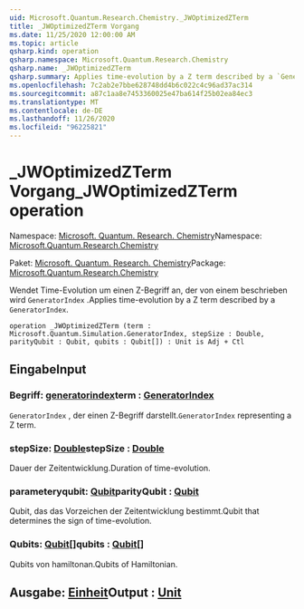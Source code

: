 ```yaml
---
uid: Microsoft.Quantum.Research.Chemistry._JWOptimizedZTerm
title: _JWOptimizedZTerm Vorgang
ms.date: 11/25/2020 12:00:00 AM
ms.topic: article
qsharp.kind: operation
qsharp.namespace: Microsoft.Quantum.Research.Chemistry
qsharp.name: _JWOptimizedZTerm
qsharp.summary: Applies time-evolution by a Z term described by a `GeneratorIndex`.
ms.openlocfilehash: 7c2ab2e7bbe628748dd4b6c022c4c96ad37ac314
ms.sourcegitcommit: a87c1aa8e7453360025e47ba614f25b02ea84ec3
ms.translationtype: MT
ms.contentlocale: de-DE
ms.lasthandoff: 11/26/2020
ms.locfileid: "96225821"
---
```

# <a name="_jwoptimizedzterm-operation"></a><span data-ttu-id="5a3b7-102">_JWOptimizedZTerm Vorgang</span><span class="sxs-lookup"><span data-stu-id="5a3b7-102">_JWOptimizedZTerm operation</span></span>

<span data-ttu-id="5a3b7-103">Namespace: [Microsoft. Quantum. Research. Chemistry](xref:Microsoft.Quantum.Research.Chemistry)</span><span class="sxs-lookup"><span data-stu-id="5a3b7-103">Namespace: [Microsoft.Quantum.Research.Chemistry](xref:Microsoft.Quantum.Research.Chemistry)</span></span>

<span data-ttu-id="5a3b7-104">Paket: [Microsoft. Quantum. Research. Chemistry](https://nuget.org/packages/Microsoft.Quantum.Research.Chemistry)</span><span class="sxs-lookup"><span data-stu-id="5a3b7-104">Package: [Microsoft.Quantum.Research.Chemistry](https://nuget.org/packages/Microsoft.Quantum.Research.Chemistry)</span></span>


<span data-ttu-id="5a3b7-105">Wendet Time-Evolution um einen Z-Begriff an, der von einem beschrieben wird `GeneratorIndex` .</span><span class="sxs-lookup"><span data-stu-id="5a3b7-105">Applies time-evolution by a Z term described by a `GeneratorIndex`.</span></span>

```qsharp
operation _JWOptimizedZTerm (term : Microsoft.Quantum.Simulation.GeneratorIndex, stepSize : Double, parityQubit : Qubit, qubits : Qubit[]) : Unit is Adj + Ctl
```


## <a name="input"></a><span data-ttu-id="5a3b7-106">Eingabe</span><span class="sxs-lookup"><span data-stu-id="5a3b7-106">Input</span></span>

### <a name="term--generatorindex"></a><span data-ttu-id="5a3b7-107">Begriff: [generatorindex](xref:Microsoft.Quantum.Simulation.GeneratorIndex)</span><span class="sxs-lookup"><span data-stu-id="5a3b7-107">term : [GeneratorIndex](xref:Microsoft.Quantum.Simulation.GeneratorIndex)</span></span>

<span data-ttu-id="5a3b7-108">`GeneratorIndex` , der einen Z-Begriff darstellt.</span><span class="sxs-lookup"><span data-stu-id="5a3b7-108">`GeneratorIndex` representing a Z term.</span></span>


### <a name="stepsize--double"></a><span data-ttu-id="5a3b7-109">stepSize: [Double](xref:microsoft.quantum.lang-ref.double)</span><span class="sxs-lookup"><span data-stu-id="5a3b7-109">stepSize : [Double](xref:microsoft.quantum.lang-ref.double)</span></span>

<span data-ttu-id="5a3b7-110">Dauer der Zeitentwicklung.</span><span class="sxs-lookup"><span data-stu-id="5a3b7-110">Duration of time-evolution.</span></span>


### <a name="parityqubit--qubit"></a><span data-ttu-id="5a3b7-111">parameteryqubit: [Qubit](xref:microsoft.quantum.lang-ref.qubit)</span><span class="sxs-lookup"><span data-stu-id="5a3b7-111">parityQubit : [Qubit](xref:microsoft.quantum.lang-ref.qubit)</span></span>

<span data-ttu-id="5a3b7-112">Qubit, das das Vorzeichen der Zeitentwicklung bestimmt.</span><span class="sxs-lookup"><span data-stu-id="5a3b7-112">Qubit that determines the sign of time-evolution.</span></span>


### <a name="qubits--qubit"></a><span data-ttu-id="5a3b7-113">Qubits: [Qubit](xref:microsoft.quantum.lang-ref.qubit)[]</span><span class="sxs-lookup"><span data-stu-id="5a3b7-113">qubits : [Qubit](xref:microsoft.quantum.lang-ref.qubit)[]</span></span>

<span data-ttu-id="5a3b7-114">Qubits von hamiltonan.</span><span class="sxs-lookup"><span data-stu-id="5a3b7-114">Qubits of Hamiltonian.</span></span>



## <a name="output--unit"></a><span data-ttu-id="5a3b7-115">Ausgabe: [Einheit](xref:microsoft.quantum.lang-ref.unit)</span><span class="sxs-lookup"><span data-stu-id="5a3b7-115">Output : [Unit](xref:microsoft.quantum.lang-ref.unit)</span></span>

